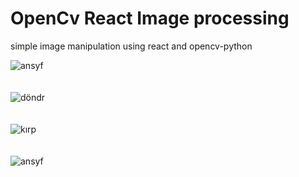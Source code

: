 # OpenCv React Image processing
 simple image manipulation using react and opencv-python

![ansyf](https://user-images.githubusercontent.com/81161466/235329879-d74c64d2-33b8-45a2-a3a0-2b5413dc06a1.png)
<br/>
<br/>
<br/>
![döndr](https://user-images.githubusercontent.com/81161466/235329894-cd524027-f572-4e1a-a419-ada824185ae5.png)
<br/>
<br/>
<br/>
![kırp](https://user-images.githubusercontent.com/81161466/235329908-6f2a752e-2ae3-488e-afd6-6b3f3a9033d2.png)
<br/>
<br/>
<br/>
![ansyf](https://user-images.githubusercontent.com/81161466/235329851-69bf2bed-8d16-43ff-9161-e4f9b5ca1816.png)


